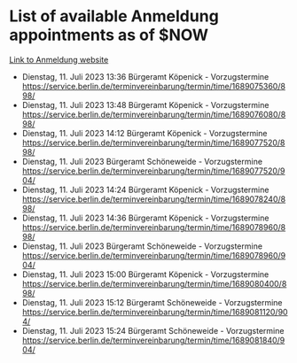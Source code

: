 # List of available Anmeldung appointments as of $NOW
[Link to Anmeldung website](https://service.berlin.de/terminvereinbarung/termin/tag.php?termin=1&anliegen[]=120686&dienstleisterlist=122210,122217,327316,122219,327312,122227,327314,122231,327346,122243,327348,122254,122252,329742,122260,329745,122262,329748,122271,327278,122273,327274,122277,327276,330436,122280,327294,122282,327290,122284,327292,122291,327270,122285,327266,122286,327264,122296,327268,150230,329760,122297,327286,122294,327284,122312,329763,122314,329775,122304,327330,122311,327334,122309,327332,317869,122281,327352,122279,329772,122283,122276,327324,122274,327326,122267,329766,122246,327318,122251,327320,122257,327322,122208,327298,122226,327300&herkunft=http%3A%2F%2Fservice.berlin.de%2Fdienstleistung%2F120686%2F)
- Dienstag, 11. Juli 2023 13:36 Bürgeramt Köpenick - Vorzugstermine https://service.berlin.de/terminvereinbarung/termin/time/1689075360/898/
- Dienstag, 11. Juli 2023 13:48 Bürgeramt Köpenick - Vorzugstermine https://service.berlin.de/terminvereinbarung/termin/time/1689076080/898/
- Dienstag, 11. Juli 2023 14:12 Bürgeramt Köpenick - Vorzugstermine https://service.berlin.de/terminvereinbarung/termin/time/1689077520/898/
- Dienstag, 11. Juli 2023  Bürgeramt Schöneweide - Vorzugstermine https://service.berlin.de/terminvereinbarung/termin/time/1689077520/904/
- Dienstag, 11. Juli 2023 14:24 Bürgeramt Köpenick - Vorzugstermine https://service.berlin.de/terminvereinbarung/termin/time/1689078240/898/
- Dienstag, 11. Juli 2023 14:36 Bürgeramt Köpenick - Vorzugstermine https://service.berlin.de/terminvereinbarung/termin/time/1689078960/898/
- Dienstag, 11. Juli 2023  Bürgeramt Schöneweide - Vorzugstermine https://service.berlin.de/terminvereinbarung/termin/time/1689078960/904/
- Dienstag, 11. Juli 2023 15:00 Bürgeramt Köpenick - Vorzugstermine https://service.berlin.de/terminvereinbarung/termin/time/1689080400/898/
- Dienstag, 11. Juli 2023 15:12 Bürgeramt Schöneweide - Vorzugstermine https://service.berlin.de/terminvereinbarung/termin/time/1689081120/904/
- Dienstag, 11. Juli 2023 15:24 Bürgeramt Schöneweide - Vorzugstermine https://service.berlin.de/terminvereinbarung/termin/time/1689081840/904/
